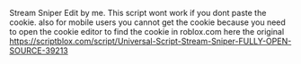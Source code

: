 Stream Sniper Edit by me.
This script wont work if you dont paste the cookie.
also for mobile users you cannot get the cookie because you need to open the cookie editor to find the cookie in roblox.com
here the original
https://scriptblox.com/script/Universal-Script-Stream-Sniper-FULLY-OPEN-SOURCE-39213
